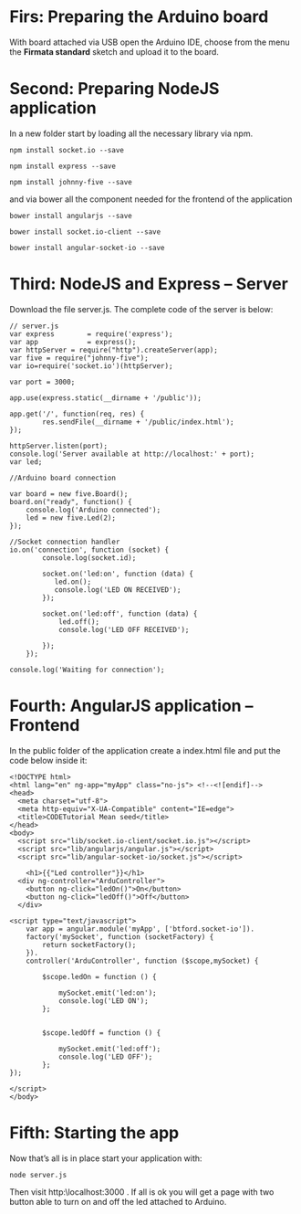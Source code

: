 # Firs: Preparing the Arduino board
With board attached via USB open the Arduino IDE, choose from the menu the **Firmata standard** sketch and upload it to the board.
# Second: Preparing NodeJS application
In a new folder start by loading all the necessary library via npm.
```
npm install socket.io --save

npm install express --save

npm install johnny-five --save
```
and via bower all the component needed for the frontend of the application
```
bower install angularjs --save

bower install socket.io-client --save

bower install angular-socket-io --save
```
# Third: NodeJS and Express – Server
Download the file server.js. The complete code of the server is below:
```
// server.js
var express        = require('express');  
var app            = express();  
var httpServer = require("http").createServer(app);  
var five = require("johnny-five");  
var io=require('socket.io')(httpServer);
 
var port = 3000; 
 
app.use(express.static(__dirname + '/public'));
 
app.get('/', function(req, res) {  
        res.sendFile(__dirname + '/public/index.html');
});
 
httpServer.listen(port);  
console.log('Server available at http://localhost:' + port);  
var led;
 
//Arduino board connection
 
var board = new five.Board();  
board.on("ready", function() {  
    console.log('Arduino connected');
    led = new five.Led(2);
});
 
//Socket connection handler
io.on('connection', function (socket) {  
        console.log(socket.id);
 
        socket.on('led:on', function (data) {
           led.on();
           console.log('LED ON RECEIVED');
        });
 
        socket.on('led:off', function (data) {
            led.off();
            console.log('LED OFF RECEIVED');
 
        });
    });
 
console.log('Waiting for connection');
```
# Fourth: AngularJS application – Frontend
In the public folder of the application create a index.html file and put the code below inside it:
```
<!DOCTYPE html>  
<html lang="en" ng-app="myApp" class="no-js"> <!--<![endif]-->  
<head>  
  <meta charset="utf-8">
  <meta http-equiv="X-UA-Compatible" content="IE=edge">
  <title>CODETutorial Mean seed</title>
</head>  
<body>  
  <script src="lib/socket.io-client/socket.io.js"></script>
  <script src="lib/angularjs/angular.js"></script>  
  <script src="lib/angular-socket-io/socket.js"></script>
 
    <h1>{{"Led controller"}}</h1>
  <div ng-controller="ArduController">
    <button ng-click="ledOn()">On</button>
    <button ng-click="ledOff()">Off</button>
  </div>
 
<script type="text/javascript">  
    var app = angular.module('myApp', ['btford.socket-io']).
    factory('mySocket', function (socketFactory) {
        return socketFactory();
    }).
    controller('ArduController', function ($scope,mySocket) {
 
        $scope.ledOn = function () {
 
            mySocket.emit('led:on');
            console.log('LED ON');
        };
 
 
        $scope.ledOff = function () {
 
            mySocket.emit('led:off');
            console.log('LED OFF');  
        };    
});
 
</script>  
</body>
```
# Fifth: Starting the app 
Now that’s all is in place start your application with:
```
node server.js
````
Then visit http:\\localhost:3000 . If all is ok you will get a page with two button able to turn on and off the led attached to Arduino.
